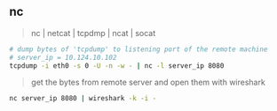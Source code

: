 ## nc
> nc | netcat | tcpdmp | ncat | socat

```bash
# dump bytes of 'tcpdump' to listening port of the remote machine
# server_ip = 10.124.10.102
tcpdump -i eth0 -s 0 -U -n -w - | nc -l server_ip 8080
```

> get the bytes from remote server and open them with wireshark

```bash
nc server_ip 8080 | wireshark -k -i -
```
